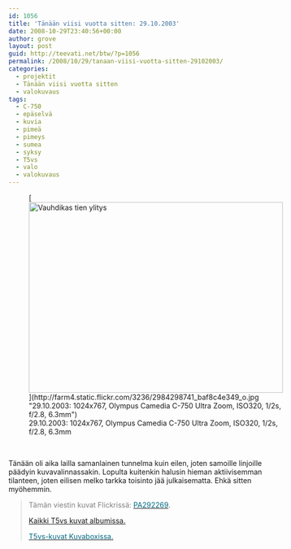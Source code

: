 ```yaml
---
id: 1056
title: 'Tänään viisi vuotta sitten: 29.10.2003'
date: 2008-10-29T23:40:56+00:00
author: grove
layout: post
guid: http://teevati.net/btw/?p=1056
permalink: /2008/10/29/tanaan-viisi-vuotta-sitten-29102003/
categories:
  - projektit
  - Tänään viisi vuotta sitten
  - valokuvaus
tags:
  - C-750
  - epäselvä
  - kuvia
  - pimeä
  - pimeys
  - sumea
  - syksy
  - T5vs
  - valo
  - valokuvaus
---
```

<figure style="width: 500px" class="wp-caption aligncenter">[<img title="Vauhdikas tien ylitys" src="http://farm4.static.flickr.com/3236/2984298741_f10b04d220.jpg" alt="Vauhdikas tien ylitys" width="500" height="375" />](http://farm4.static.flickr.com/3236/2984298741_baf8c4e349_o.jpg "29.10.2003: 1024x767, Olympus Camedia C-750 Ultra Zoom, ISO320, 1/2s, f/2.8, 6.3mm")<figcaption class="wp-caption-text">29.10.2003: 1024x767, Olympus Camedia C-750 Ultra Zoom, ISO320, 1/2s, f/2.8, 6.3mm</figcaption></figure> 

<p style="text-align: center;">
   
</p>

Tänään oli aika lailla samanlainen tunnelma kuin eilen, joten samoille linjoille päädyin kuvavalinnassakin. Lopulta kuitenkin halusin hieman aktiivisemman tilanteen, joten eilisen melko tarkka toisinto jää julkaisematta. Ehkä sitten myöhemmin.

> <span style="color: #808080;">Tämän viestin kuvat Flickrissä: </span>[<span style="color: #006a80;">PA292269</span>](http://flickr.com/photos/teevati/2984298741 "PA292269 on Flickr").
> 
> [Kaikki T5vs kuvat albumissa.](/btw/flickr/album/72157607994204386/t5vs-all.html "BTW · T5vs-all")
> 
> [<span style="color: #006a80;">T5vs-kuvat Kuvaboxissa.</span>](http://www.kuvaboxi.fi/julkinen/29poj+taavetti-btw-t5vs.html "Kuvaboxi - BTW: T5vs (Taavetti)")